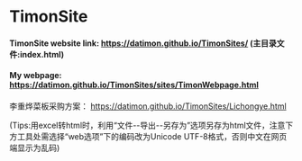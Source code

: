 # TimonSite 

#### TimonSite website link: https://datimon.github.io/TimonSites/ (主目录文件:index.html)  

#### My webpage: https://datimon.github.io/TimonSites/sites/TimonWebpage.html  

李重烨菜板采购方案： https://datimon.github.io/TimonSites/Lichongye.html 

(Tips:用excel转html时，利用“文件--导出--另存为”选项另存为html文件，注意下方工具处需选择“web选项”下的编码改为Unicode UTF-8格式，否则中文在网页端显示为乱码)



